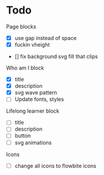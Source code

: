 # Todo

Page blocks
- [x] use gap instead of space
- [x] fuckin vheight
- [] fix background svg fill that clips

Who am I block
- [x] title
- [x] description
- [x] svg wave pattern
- [ ] Update fonts, styles

Lifelong learner block
- [ ] title
- [ ] description
- [ ] button
- [ ] svg animations

Icons
- [ ] change all icons to flowbite icons